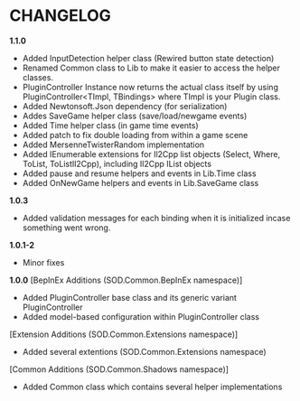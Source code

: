 # CHANGELOG
**1.1.0**
- Added InputDetection helper class (Rewired button state detection)
- Renamed Common class to Lib to make it easier to access the helper classes.
- PluginController Instance now returns the actual class itself by using PluginController<TImpl, TBindings> where TImpl is your Plugin class.
- Added Newtonsoft.Json dependency (for serialization)
- Addes SaveGame helper class (save/load/newgame events)
- Added Time helper class (in game time events)
- Added patch to fix double loading from within a game scene
- Added MersenneTwisterRandom implementation
- Added IEnumerable extensions for Il2Cpp list objects (Select, Where, ToList, ToListIl2Cpp), including Il2Cpp IList objects
- Added pause and resume helpers and events in Lib.Time class
- Added OnNewGame helpers and events in Lib.SaveGame class

**1.0.3**
- Added validation messages for each binding when it is initialized incase something went wrong.

**1.0.1-2**
- Minor fixes

**1.0.0**
[BepInEx Additions (SOD.Common.BepInEx namespace)]
- Added PluginController base class and its generic variant PluginController<T>
- Added model-based configuration within PluginController<T> class

[Extension Additions (SOD.Common.Extensions namespace)]
- Added several extentions (SOD.Common.Extensions namespace)

[Common Additions (SOD.Common.Shadows namespace)]
- Added Common class which contains several helper implementations